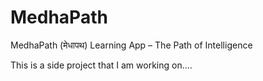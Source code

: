 # MedhaPath
MedhaPath (मेधापथ) Learning App – The Path of Intelligence

This is a side project that I am working on....
